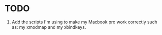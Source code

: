 TODO
====

1. Add the scripts I'm using to make my Macbook pro work correctly such as: my
   xmodmap and my xbindkeys.
